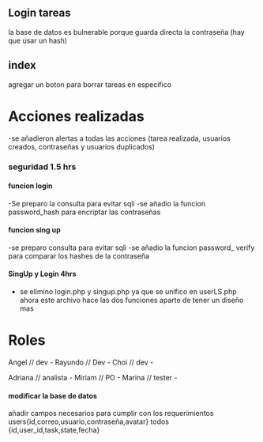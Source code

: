## Login tareas

la base de datos es bulnerable porque guarda directa la contraseña (hay que usar un hash)

## index

agregar un boton para borrar tareas en especifico 

# Acciones realizadas
-se añadieron alertas a todas las acciones (tarea realizada, usuarios creados, contraseñas y usuarios duplicados)
### seguridad 1.5 hrs
#### funcion login
-Se preparo la consulta para evitar sqli
-se añadio la funcion password_hash para encriptar las contraseñas

#### funcion sing up
-se preparo consulta para evitar sqli 
-se añadio la funcion password_ verify para comparar los hashes de la contraseña

#### SingUp y Login 4hrs
- se elimino login.php y singup.php ya que se unifico en userLS.php ahora este archivo hace las dos funciones aparte de tener un diseño mas 

# Roles

Angel // dev - 
Rayundo // Dev - 
Choi // dev - 

Adriana // analista - 
Miriam // PO - 
Marina // tester - 
#### modificar la base de datos
añadir campos necesarios para cumplir con los requerimientos
users{id,correo,usuario,contraseña,avatar}
todos {id,user_id,task,state,fecha}